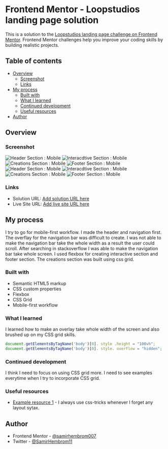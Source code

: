 # Frontend Mentor - Loopstudios landing page solution

This is a solution to the [Loopstudios landing page challenge on Frontend Mentor](https://www.frontendmentor.io/challenges/loopstudios-landing-page-N88J5Onjw). Frontend Mentor challenges help you improve your coding skills by building realistic projects. 

## Table of contents

- [Overview](#overview)
  - [Screenshot](#screenshot)
  - [Links](#links)
- [My process](#my-process)
  - [Built with](#built-with)
  - [What I learned](#what-i-learned)
  - [Continued development](#continued-development)
  - [Useful resources](#useful-resources)
- [Author](#author)


## Overview

### Screenshot

![Header Section : Mobile](./images/ss/1.png)
![Interacdtive Section : Mobile](./images/ss/2.png)
![Creations Section : Mobile](./images/ss/3.png)
![Footer Section : Mobile](./images/ss/4.png)
![Header Section : Mobile](./images/ss/5.png)
![Interacdtive Section : Mobile](./images/ss/6.png)
![Creations Section : Mobile](./images/ss/7.png)
![Footer Section : Mobile](./images/ss/8.png)


### Links

- Solution URL: [Add solution URL here](https://your-solution-url.com)
- Live Site URL: [Add live site URL here](https://your-live-site-url.com)

## My process

I try to go for mobile-first workflow. I made the header and navigation first. The overflay for the navigation bar was difficult to create. I was not able to make the navigation bar take the whole width as a result the user could scroll. After searching in stackoverflow I was able to make the navigation bar take whole screen. I used flexbox for creating interactive section and footer section. The creations section was built using css grid.

### Built with

- Semantic HTML5 markup
- CSS custom properties
- Flexbox
- CSS Grid
- Mobile-first workflow


### What I learned

I learned how to make an overlay take whole width of the screen and also brushed up on my CSS grid skills. 

```js
document.getElementsByTagName('body')[0]. style .height = "100vh";
document.getElementsByTagName('body')[0]. style. overflow = "hidden";
```


### Continued development

I think I need to focus on using CSS grid more. I need to see examples everytime when I try to incorporate CSS grid.


### Useful resources

- [Example resource 1](https://css-tricks.com/snippets/css/complete-guide-grid/) - I always use css-tricks whenever I forget any layout sytax. 


## Author

- Frontend Mentor - [@samirhembrom007](https://www.frontendmentor.io/profile/samirhembrom007)
- Twitter - [@SamirHembrom11](https://twitter.com/SamirHembrom11)


